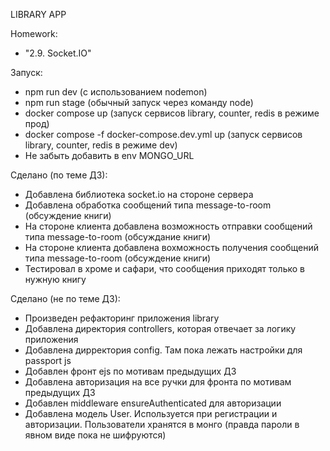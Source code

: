 LIBRARY APP

Homework: 
- "2.9. Socket.IO"

Запуск:
- npm run dev (с использованием nodemon)
- npm run stage (обычный запуск через команду node)
- docker compose up (запуск сервисов library, counter, redis в режиме прод)
- docker compose -f docker-compose.dev.yml up (запуск сервисов library, counter, redis в режиме dev)
- Не забыть добавить в env MONGO_URL

Сделано (по теме ДЗ):
- Добавлена библиотека socket.io на стороне сервера
- Добавлена обработка сообщений типа message-to-room (обсуждение книги)
- На стороне клиента добавлена возможность отправки сообщений типа message-to-room (обсуждание книги)
- На стороне клиента добавлена вохможность получения сообщений типа message-to-room (обсуждение книги)
- Тестировал в хроме и сафари, что сообщения приходят только в нужную книгу


Сделано (не по теме ДЗ):
- Произведен рефакторинг приложения library
- Добавлена директория controllers, которая отвечает за логику приложения
- Добавлена дирректория config. Там пока лежать настройки для passport js
- Добавлен фронт ejs по мотивам предыдущих ДЗ
- Добавлена авторизация на все ручки для фронта по мотивам предыдущих ДЗ
- Добавлен middleware ensureAuthenticated для авторизации
- Добавлена модель User. Используется при регистрации и авторизации. Пользователи хранятся в монго (правда пароли в явном виде пока не шифруются)

